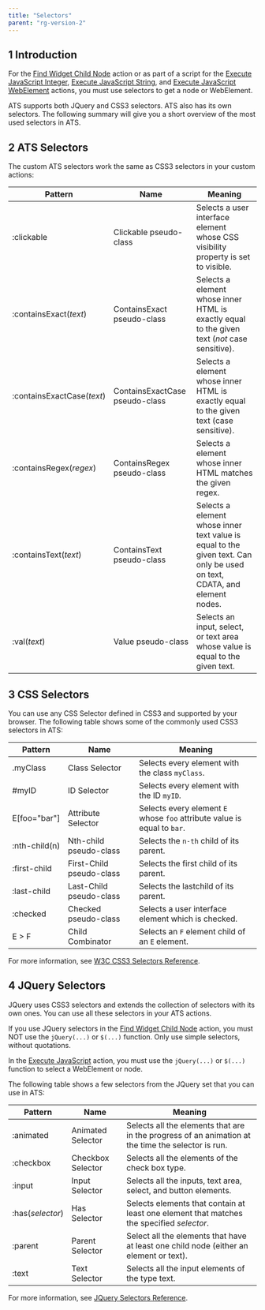 ```yaml
---
title: "Selectors"
parent: "rg-version-2"
---
```


## 1 Introduction

For the [Find Widget Child Node](rg1-find-widget-child-node) action or as part of a script for the [Execute JavaScript Integer](rg1-execute-javascript-integer), [Execute JavaScript String](rg1-execute-javascript-string), and [Execute JavaScript WebElement](rg1-execute-javascript-webelement) actions, you must use selectors to get a node or WebElement.

ATS supports both JQuery and CSS3 selectors. ATS also has its own selectors. The following summary will give you a short overview of the most used selectors in ATS. 

## 2 ATS Selectors

The custom ATS selectors work the same as CSS3 selectors in your custom actions:

| Pattern                    | Name                           | Meaning                                  |
| -------------------------- | ------------------------------ | ---------------------------------------- |
| :clickable                 | Clickable pseudo-class         | Selects a user interface element whose CSS visibility property is set to visible. |
| :containsExact(*text*)     | ContainsExact pseudo-class     | Selects a element whose inner HTML is exactly equal to the given text (*not* case sensitive). |
| :containsExactCase(*text*) | ContainsExactCase pseudo-class | Selects a element whose inner HTML is exactly equal to the given text (case sensitive). |
| :containsRegex(*regex*)    | ContainsRegex pseudo-class     | Selects a element whose inner HTML matches the given regex. |
| :containsText(*text*)      | ContainsText pseudo-class      | Selects a element whose inner text value is equal to the given text. Can only be used on text, CDATA, and element nodes. |
| :val(*text*)               | Value pseudo-class             | Selects an input, select, or text area whose value is equal to the given text. |

## 3 CSS Selectors

You can use any CSS Selector defined in CSS3 and supported by your browser. The following table shows some of the commonly used CSS3 selectors in ATS:

| Pattern       | Name                     | Meaning                                  |
| ------------- | ------------------------ | ---------------------------------------- |
| .myClass      | Class Selector           | Selects every element with the class `myClass`. |
| #myID         | ID Selector              | Selects every element with the ID `myID`.  |
| E[foo="bar"]  | Attribute Selector       | Selects every element `E`  whose `foo` attribute value is equal to `bar`. |
| :nth-child(n) | Nth-child pseudo-class   | Selects the `n-th` child of its parent. |
| :first-child  | First-Child pseudo-class | Selects the first child of its parent. |
| :last-child   | Last-Child pseudo-class  | Selects the lastchild of its parent. |
| :checked      | Checked pseudo-class     | Selects a user interface element which is checked. |
| E > F         | Child Combinator         | Selects an `F` element child of an `E` element. |

For more information, see [W3C CSS3 Selectors Reference](http://www.w3.org/TR/css3-selectors/).

## 4 JQuery Selectors

JQuery uses CSS3 selectors and extends the collection of selectors with its own ones. You can use all these selectors in your ATS actions.

If you use JQuery selectors in the [Find Widget Child Node](rg1-find-widget-child-node) action, you must NOT use the `jQuery(...)` or `$(...)` function. Only use simple selectors, without quotations.

In the [Execute JavaScript](rg1-execute-javascript-integer) action, you must use the `jQuery(...)` or `$(...)` function to select a WebElement or node.

The following table shows a few selectors from the JQuery set that you can use in ATS:

| Pattern          | Name              | Meaning                                  |
| ---------------- | ----------------- | ---------------------------------------- |
| :animated        | Animated Selector | Selects all the elements that are in the progress of an animation at the time the selector is run. |
| :checkbox        | Checkbox Selector | Selects all the elements of the check box type.   |
| :input           | Input Selector    | Selects all the inputs, text area, select, and button elements. |
| :has(*selector*) | Has Selector      | Selects elements that contain at least one element that matches the specified *selector*. |
| :parent          | Parent Selector   | Select all the elements that have at least one child node (either an element or text). |
| :text            | Text Selector     | Selects all the input elements of the type text. |

For more information, see [JQuery Selectors Reference](https://api.jquery.com/category/selectors/).
